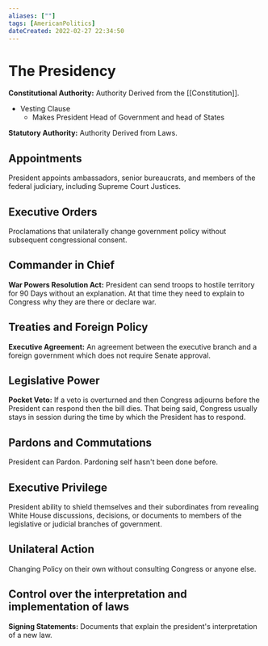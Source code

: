 ```yaml
---
aliases: [""] 
tags: [AmericanPolitics] 
dateCreated: 2022-02-27 22:34:50
---
```

# The Presidency
**Constitutional Authority:** Authority Derived from the [[Constitution]].
- Vesting Clause 
	- Makes President Head of Government and head of States

**Statutory Authority:** Authority Derived from Laws.

## Appointments
President appoints ambassadors, senior bureaucrats, and members of the federal judiciary, including Supreme Court Justices. 

## Executive Orders
Proclamations that unilaterally change government policy without subsequent congressional consent.

## Commander in Chief
**War Powers Resolution Act:** President can send troops to hostile territory for 90 Days without an explanation. At that time they need to explain to Congress why they are there or declare war. 

## Treaties and Foreign Policy
**Executive Agreement:** An agreement between the executive branch and a foreign government which does not require Senate approval.

## Legislative Power 
**Pocket Veto:** If a veto is overturned and then Congress adjourns before the President can respond then the bill dies. That being said, Congress usually stays in session during the time by which the President has to respond.

## Pardons and Commutations
President can Pardon. Pardoning self hasn't been done before. 

## Executive Privilege
President ability to shield themselves and their subordinates from revealing White House discussions, decisions, or documents to members of the legislative or judicial branches of government.

## Unilateral Action
Changing Policy on their own without consulting Congress or anyone else. 

## Control over the interpretation and implementation of laws
**Signing Statements:** Documents that explain the president's interpretation of a new law. 
